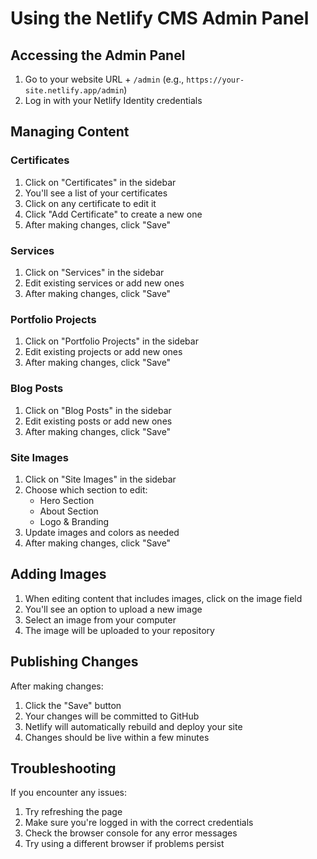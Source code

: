 # Using the Netlify CMS Admin Panel

## Accessing the Admin Panel

1. Go to your website URL + `/admin` (e.g., `https://your-site.netlify.app/admin`)
2. Log in with your Netlify Identity credentials

## Managing Content

### Certificates
1. Click on "Certificates" in the sidebar
2. You'll see a list of your certificates
3. Click on any certificate to edit it
4. Click "Add Certificate" to create a new one
5. After making changes, click "Save"

### Services
1. Click on "Services" in the sidebar
2. Edit existing services or add new ones
3. After making changes, click "Save"

### Portfolio Projects
1. Click on "Portfolio Projects" in the sidebar
2. Edit existing projects or add new ones
3. After making changes, click "Save"

### Blog Posts
1. Click on "Blog Posts" in the sidebar
2. Edit existing posts or add new ones
3. After making changes, click "Save"

### Site Images
1. Click on "Site Images" in the sidebar
2. Choose which section to edit:
   - Hero Section
   - About Section
   - Logo & Branding
3. Update images and colors as needed
4. After making changes, click "Save"

## Adding Images

1. When editing content that includes images, click on the image field
2. You'll see an option to upload a new image
3. Select an image from your computer
4. The image will be uploaded to your repository

## Publishing Changes

After making changes:
1. Click the "Save" button
2. Your changes will be committed to GitHub
3. Netlify will automatically rebuild and deploy your site
4. Changes should be live within a few minutes

## Troubleshooting

If you encounter any issues:
1. Try refreshing the page
2. Make sure you're logged in with the correct credentials
3. Check the browser console for any error messages
4. Try using a different browser if problems persist